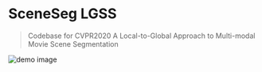 # SceneSeg LGSS
> Codebase for CVPR2020 A Local-to-Global Approach to Multi-modal Movie Scene Segmentation

![demo image](images/pipeline.jpg)
